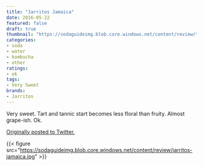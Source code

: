```yaml
---
title: "Jarritos Jamaica"
date: 2016-05-22
featured: false
draft: true
thumbnail: "https://sodaguideimg.blob.core.windows.net/content/review/thumbs/jarritos-jamaica.jpg"
categories:
- soda
- water
- kombucha
- other
ratings:
- ok
tags:
- Very Sweet
brands:
- Jarritos
---
```


Very sweet. Tart and tannic start becomes less floral than fruity. Almost grape-ish. Ok.

[Originally posted to Twitter.](https://twitter.com/Cavorter/status/734497720732254208)

{{< figure src="https://sodaguideimg.blob.core.windows.net/content/review/jarritos-jamaica.jpg" >}}

